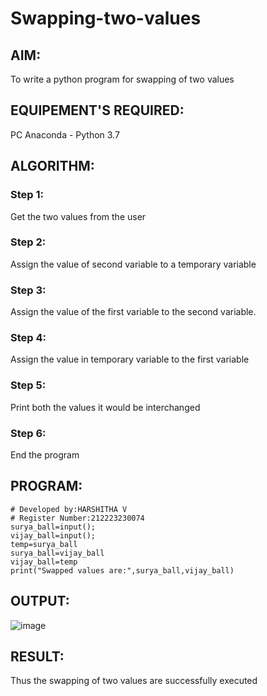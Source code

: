 # Swapping-two-values
## AIM:
To write a python program for swapping of two values
## EQUIPEMENT'S REQUIRED: 
PC
Anaconda - Python 3.7
## ALGORITHM: 
### Step 1:
Get the two values from the user
### Step 2: 
Assign the value of second variable to a temporary variable 
### Step 3: 
Assign the value of the first variable to the second variable.
### Step 4:  
Assign the value in temporary variable to the first variable
### Step 5: 
Print both the values it would be interchanged
### Step 6: 
End the program
## PROGRAM:
```
# Developed by:HARSHITHA V
# Register Number:212223230074
surya_ball=input();
vijay_ball=input();
temp=surya_ball
surya_ball=vijay_ball
vijay_ball=temp
print("Swapped values are:",surya_ball,vijay_ball)
```
## OUTPUT:
![image](https://github.com/user-attachments/assets/e6128162-9645-4cca-854e-fbf21ce3560d)

## RESULT:
Thus the swapping of two values are successfully executed



